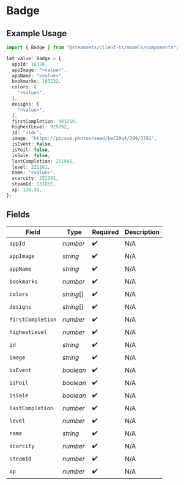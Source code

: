 # Badge

## Example Usage

```typescript
import { Badge } from "@steamsets/client-ts/models/components";

let value: Badge = {
  appId: 16328,
  appImage: "<value>",
  appName: "<value>",
  bookmarks: 185232,
  colors: [
    "<value>",
  ],
  designs: [
    "<value>",
  ],
  firstCompletion: 401259,
  highestLevel: 929292,
  id: "<id>",
  image: "https://picsum.photos/seed/keC20q4/399/3781",
  isEvent: false,
  isFoil: false,
  isSale: false,
  lastCompletion: 251941,
  level: 221161,
  name: "<value>",
  scarcity: 253191,
  steamId: 131055,
  xp: 120.36,
};
```

## Fields

| Field              | Type               | Required           | Description        |
| ------------------ | ------------------ | ------------------ | ------------------ |
| `appId`            | *number*           | :heavy_check_mark: | N/A                |
| `appImage`         | *string*           | :heavy_check_mark: | N/A                |
| `appName`          | *string*           | :heavy_check_mark: | N/A                |
| `bookmarks`        | *number*           | :heavy_check_mark: | N/A                |
| `colors`           | *string*[]         | :heavy_check_mark: | N/A                |
| `designs`          | *string*[]         | :heavy_check_mark: | N/A                |
| `firstCompletion`  | *number*           | :heavy_check_mark: | N/A                |
| `highestLevel`     | *number*           | :heavy_check_mark: | N/A                |
| `id`               | *string*           | :heavy_check_mark: | N/A                |
| `image`            | *string*           | :heavy_check_mark: | N/A                |
| `isEvent`          | *boolean*          | :heavy_check_mark: | N/A                |
| `isFoil`           | *boolean*          | :heavy_check_mark: | N/A                |
| `isSale`           | *boolean*          | :heavy_check_mark: | N/A                |
| `lastCompletion`   | *number*           | :heavy_check_mark: | N/A                |
| `level`            | *number*           | :heavy_check_mark: | N/A                |
| `name`             | *string*           | :heavy_check_mark: | N/A                |
| `scarcity`         | *number*           | :heavy_check_mark: | N/A                |
| `steamId`          | *number*           | :heavy_check_mark: | N/A                |
| `xp`               | *number*           | :heavy_check_mark: | N/A                |